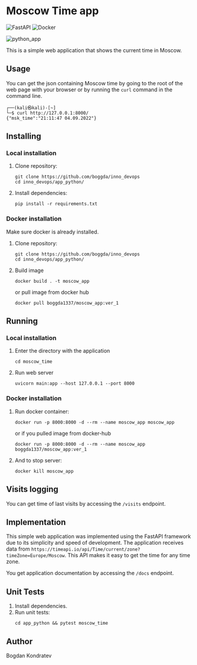 # Moscow Time app
![FastAPI](https://img.shields.io/badge/FastAPI-005571?style=for-the-badge&logo=fastapi)
![Docker](https://img.shields.io/badge/docker-%230db7ed.svg?style=for-the-badge&logo=docker&logoColor=white)

![python_app](https://github.com/boggda/inno_devops/actions/workflows/python_ci.yaml/badge.svg)

This is a simple web application that shows the current time in Moscow.

## Usage

You can get the json containing Moscow time by going to the root of the web page with your browser or by running the ```curl``` command in the command line.
```
┌──(kali㉿kali)-[~]
└─$ curl http://127.0.0.1:8000/      
{"msk_time":"21:11:47 04.09.2022"} 
```

## Installing

### Local installation

1) Clone repository:
    ```
    git clone https://github.com/boggda/inno_devops
    cd inno_devops/app_python/
    ```
2) Install dependencies:
    ```
    pip install -r requirements.txt
    ```

### Docker installation

Make sure docker is already installed.

1) Clone repository:
    ```
    git clone https://github.com/boggda/inno_devops
    cd inno_devops/app_python/
    ```
2) Build image
    ```
    docker build . -t moscow_app
    ```
    or pull image from docker hub
    ```
    docker pull boggda1337/moscow_app:ver_1
    ```

## Running

### Local installation

1) Enter the directory with the application
    ```
    cd moscow_time
    ```
2) Run web server
    ```
    uvicorn main:app --host 127.0.0.1 --port 8000
    ```

### Docker installation

1) Run docker container:
    ```
    docker run -p 8000:8000 -d --rm --name moscow_app moscow_app
    ```
    or if you pulled image from docker-hub
    ```
    docker run -p 8000:8000 -d --rm --name moscow_app boggda1337/moscow_app:ver_1
    ```
2) And to stop server:
    ```
    docker kill moscow_app
    ```

## Visits logging
You can get time of last visits by accessing the ```/visits``` endpoint.

## Implementation

This simple web application was implemented using the FastAPI framework due to its simplicity and speed of development.
The application receives data from ```https://timeapi.io/api/Time/current/zone?timeZone=Europe/Moscow```. This API makes it easy to get the time for any time zone.

You get application documentation by accessing the ```/docs``` endpoint.

## Unit Tests

1) Install dependencies.
2) Run unit tests:
    ```
    cd app_python && pytest moscow_time
    ```

## Author

Bogdan Kondratev


